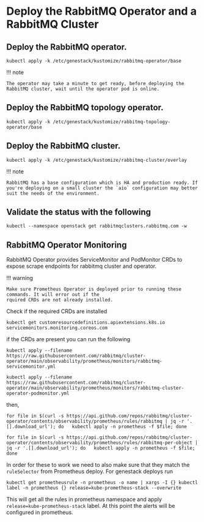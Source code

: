 # Deploy the RabbitMQ Operator and a RabbitMQ Cluster

## Deploy the RabbitMQ operator.

``` shell
kubectl apply -k /etc/genestack/kustomize/rabbitmq-operator/base
```

!!! note

    The operator may take a minute to get ready, before deploying the RabbitMQ cluster, wait until the operator pod is online.

## Deploy the RabbitMQ topology operator.

``` shell
kubectl apply -k /etc/genestack/kustomize/rabbitmq-topology-operator/base
```

## Deploy the RabbitMQ cluster.

``` shell
kubectl apply -k /etc/genestack/kustomize/rabbitmq-cluster/overlay
```

!!! note

    RabbitMQ has a base configuration which is HA and production ready. If you're deploying on a small cluster the `aio` configuration may better suit the needs of the environment.

## Validate the status with the following

``` shell
kubectl --namespace openstack get rabbitmqclusters.rabbitmq.com -w
```

## RabbitMQ Operator Monitoring

RabbitMQ Operator provides ServiceMonitor and PodMonitor CRDs to expose scrape endpoints for rabbitmq
cluster and operator.

!!! warning

    Make sure Prometheus Operator is deployed prior to running these commands. It will error out if the
    rquired CRDs are not already installed.

Check if the required CRDs are installed

``` shell
kubectl get customresourcedefinitions.apiextensions.k8s.io servicemonitors.monitoring.coreos.com
```

if the CRDs are present you can run the following

```shell
kubectl apply --filename https://raw.githubusercontent.com/rabbitmq/cluster-operator/main/observability/prometheus/monitors/rabbitmq-servicemonitor.yml

kubectl apply --filename https://raw.githubusercontent.com/rabbitmq/cluster-operator/main/observability/prometheus/monitors/rabbitmq-cluster-operator-podmonitor.yml
```

then,

```shell
for file in $(curl -s https://api.github.com/repos/rabbitmq/cluster-operator/contents/observability/prometheus/rules/rabbitmq | jq -r '.[].download_url'); do   kubectl apply -n prometheus -f $file; done

for file in $(curl -s https://api.github.com/repos/rabbitmq/cluster-operator/contents/observability/prometheus/rules/rabbitmq-per-object | jq -r '.[].download_url'); do   kubectl apply -n prometheus -f $file; done
```

In order for these to work we need to also make sure that they match the `ruleSelector` from Prometheus deploy.
For genestack deploys run

```shell
kubectl get prometheusrule -n prometheus -o name | xargs -I {} kubectl label -n prometheus {} release=kube-prometheus-stack --overwrite
```
This will get all the rules in prometheus namespace and apply `release=kube-prometheus-stack` label. At this point the alerts will be configured
in prometheus.
